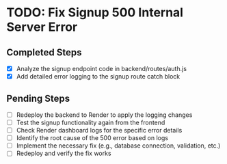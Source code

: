 # TODO: Fix Signup 500 Internal Server Error

## Completed Steps
- [x] Analyze the signup endpoint code in backend/routes/auth.js
- [x] Add detailed error logging to the signup route catch block

## Pending Steps
- [ ] Redeploy the backend to Render to apply the logging changes
- [ ] Test the signup functionality again from the frontend
- [ ] Check Render dashboard logs for the specific error details
- [ ] Identify the root cause of the 500 error based on logs
- [ ] Implement the necessary fix (e.g., database connection, validation, etc.)
- [ ] Redeploy and verify the fix works
